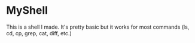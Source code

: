 # MyShell
This is a shell I made. It's pretty basic but it works for most commands (ls, cd, cp, grep, cat, diff, etc.)
